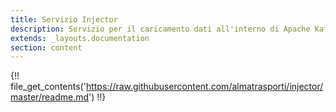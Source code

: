 ```yaml
---
title: Servizio Injector
description: Servizio per il caricamento dati all'interno di Apache Kafka
extends: _layouts.documentation
section: content
---
```


{!! file_get_contents('https://raw.githubusercontent.com/almatrasporti/injector/master/readme.md') !!}